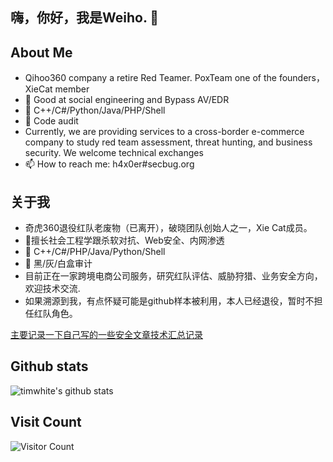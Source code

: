 ## 嗨，你好，我是Weiho. 👋

## About Me
  -   Qihoo360 company a retire Red Teamer. PoxTeam one of the founders， XieCat member
  - 👏 Good at social engineering and Bypass AV/EDR
  - 🤏 C++/C#/Python/Java/PHP/Shell
  - 🤏 Code audit
  - Currently, we are providing services to a cross-border e-commerce company to study red team assessment, threat hunting, and business security. We welcome technical exchanges
  - 📫 How to reach me: h4x0er#secbug.org

## 关于我
 - 奇虎360退役红队老废物（已离开），破晓团队创始人之一，Xie Cat成员。
 - 👏擅长社会工程学跟杀软对抗、Web安全、内网渗透
 - 🤏 C++/C#/PHP/Java/Python/Shell
 - 🤏 黑/灰/白盒审计
 - 目前正在一家跨境电商公司服务，研究红队评估、威胁狩猎、业务安全方向，欢迎技术交流.
 - 如果溯源到我，有点怀疑可能是github样本被利用，本人已经退役，暂时不担任红队角色。

 [主要记录一下自己写的一些安全文章技术汇总记录](https://github.com/we1h0/Personal-article-summary)
 
## Github stats
![timwhite's github stats](https://github-readme-stats.vercel.app/api?username=we1h0&count_private=true&show_icons=true)

## Visit Count
![Visitor Count](https://profile-counter.glitch.me/we1h0/count.svg)

